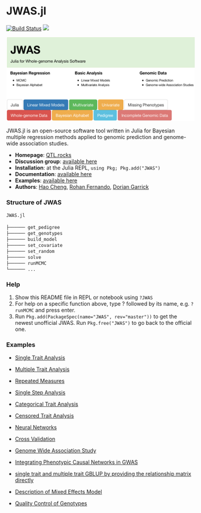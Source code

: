 # JWAS.jl

[![Build Status](https://travis-ci.org/reworkhow/JWAS.jl.svg?branch=master)](https://travis-ci.org/reworkhow/JWAS.jl)
[![](https://img.shields.io/badge/docs-latest-blue.svg)](https://reworkhow.github.io/JWAS.jl/latest)
<!---[![](https://img.shields.io/badge/docs-stable-blue.svg)](https://reworkhow.github.io/JWAS.jl/stable)--->

![JWAS](docs/src/assets/JWAS.png)

JWAS.jl is an open-source software tool written in Julia for Bayesian multiple regression methods applied to genomic prediction and genome-wide association studies.

* **Homepage**: [QTL.rocks](https://QTL.rocks)
* **Discussion group**: [available here](https://groups.io/g/qtlrocks)
* **Installation**: at the Julia REPL, `using Pkg; Pkg.add("JWAS")`
* **Documentation**: [available here](http://reworkhow.github.io/JWAS.jl/latest/)
* **Examples**: [available here](https://github.com/reworkhow/JWAS.jl/wiki)
* **Authors**: [Hao Cheng](http://qtl.rocks/chenglab.html), [Rohan Fernando](http://www.ans.iastate.edu/people/rohan-fernando), [Dorian Garrick](http://www.massey.ac.nz/massey/expertise/profile.cfm?stref=600130)



### Structure of JWAS

```
JWAS.jl

├────── get_pedigree
├────── get_genotypes
├────── build_model
├────── set_covariate
├────── set_random
├────── solve
├────── runMCMC
└────── ...
```

### Help

1. Show this README file in REPL or notebook using `?JWAS`
2. For help on a specific function above, type ? followed by its name, e.g. `?runMCMC` and press enter.
3. Run `Pkg.add(PackageSpec(name="JWAS", rev="master"))` to get the newest unofficial JWAS. Run `Pkg.free("JWAS")` to go back to the official one.

### Examples

 * [Single Trait Analysis](https://github.com/reworkhow/JWAS.jl/wiki/Single-Trait-Analysis)

 * [Multiple Trait Analysis](https://github.com/reworkhow/JWAS.jl/wiki/Multiple-Trait-Analysis)

 * [Repeated Measures](https://github.com/reworkhow/JWAS.jl/wiki/Repeated-Measures)

 * [Single Step Analysis](https://github.com/reworkhow/JWAS.jl/wiki/Single-Step-Analysis)

 * [Categorical Trait Analysis](https://github.com/reworkhow/JWAS.jl/wiki/Categorical-Trait-Analysis)

 * [Censored Trait Analysis](https://github.com/reworkhow/JWAS.jl/wiki/Censored-Trait-Analysis)

 * [Neural Networks](https://github.com/reworkhow/JWAS.jl/wiki/Neural-Networks)

 * [Cross Validation](https://github.com/reworkhow/JWAS.jl/wiki/Cross-Validation)	

 * [Genome Wide Association Study](https://github.com/reworkhow/JWAS.jl/wiki/GWAS)	

 * [Integrating Phenotypic Causal Networks in GWAS](https://github.com/reworkhow/JWAS.jl/wiki/Integrating-Phenotypic-Causal-Networks-in-GWAS)

 * [single trait and multiple trait GBLUP by providing the relationship matrix directly](https://github.com/reworkhow/JWAS.jl/wiki/single-trait-and-multiple-trait-GBLUP-by-providing-the-relationship-matrix-directly)

 * [Description of Mixed Effects Model](https://github.com/reworkhow/JWAS.jl/wiki/Description-of-Mixed-Effects-Model)

 * [Quality Control of Genotypes](https://github.com/reworkhow/JWAS.jl/wiki/Quality-Control-of-Genotypes)
